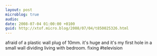 ```yaml
---
layout: post
microblog: true
audio: 
date: 2008-07-04 01:00:00 +0100
guid: http://xtof.micro.blog/2008/07/04/t850025326.html
---
```

afraid of a plastic wall plug of 10mm. it's huge and it's my first hole in a small wall dividing living with bedroom. fixing #television
